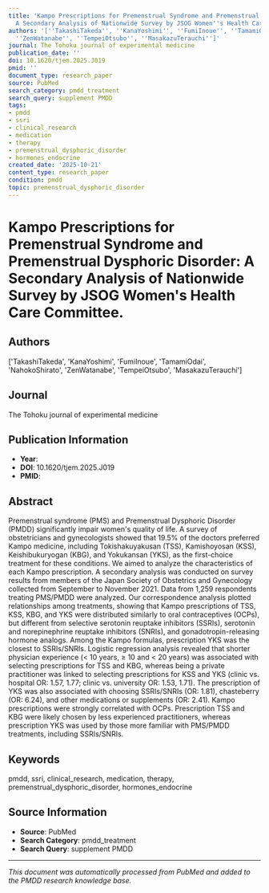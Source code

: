 ```yaml
---
title: 'Kampo Prescriptions for Premenstrual Syndrome and Premenstrual Dysphoric Disorder:
  A Secondary Analysis of Nationwide Survey by JSOG Women''s Health Care Committee.'
authors: '[''TakashiTakeda'', ''KanaYoshimi'', ''FumiInoue'', ''TamamiOdai'', ''NahokoShirato'',
  ''ZenWatanabe'', ''TempeiOtsubo'', ''MasakazuTerauchi'']'
journal: The Tohoku journal of experimental medicine
publication_date: ''
doi: 10.1620/tjem.2025.J019
pmid: ''
document_type: research_paper
source: PubMed
search_category: pmdd_treatment
search_query: supplement PMDD
tags:
- pmdd
- ssri
- clinical_research
- medication
- therapy
- premenstrual_dysphoric_disorder
- hormones_endocrine
created_date: '2025-10-21'
content_type: research_paper
condition: pmdd
topic: premenstrual_dysphoric_disorder
---
```


# Kampo Prescriptions for Premenstrual Syndrome and Premenstrual Dysphoric Disorder: A Secondary Analysis of Nationwide Survey by JSOG Women's Health Care Committee.

## Authors
['TakashiTakeda', 'KanaYoshimi', 'FumiInoue', 'TamamiOdai', 'NahokoShirato', 'ZenWatanabe', 'TempeiOtsubo', 'MasakazuTerauchi']

## Journal
The Tohoku journal of experimental medicine

## Publication Information
- **Year**: 
- **DOI**: 10.1620/tjem.2025.J019
- **PMID**: 

## Abstract
Premenstrual syndrome (PMS) and Premenstrual Dysphoric Disorder (PMDD) significantly impair women's quality of life. A survey of obstetricians and gynecologists showed that 19.5% of the doctors preferred Kampo medicine, including Tokishakuyakusan (TSS), Kamishoyosan (KSS), Keishibukuryogan (KBG), and Yokukansan (YKS), as the first-choice treatment for these conditions. We aimed to analyze the characteristics of each Kampo prescription. A secondary analysis was conducted on survey results from members of the Japan Society of Obstetrics and Gynecology collected from September to November 2021. Data from 1,259 respondents treating PMS/PMDD were analyzed. Our correspondence analysis plotted relationships among treatments, showing that Kampo prescriptions of TSS, KSS, KBG, and YKS were distributed similarly to oral contraceptives (OCPs), but different from selective serotonin reuptake inhibitors (SSRIs), serotonin and norepinephrine reuptake inhibitors (SNRIs), and gonadotropin-releasing hormone analogs. Among the Kampo formulas, prescription YKS was the closest to SSRIs/SNRIs. Logistic regression analysis revealed that shorter physician experience (< 10 years, ≥ 10 and < 20 years) was associated with selecting prescriptions for TSS and KBG, whereas being a private practitioner was linked to selecting prescriptions for KSS and YKS (clinic vs. hospital OR: 1.57, 1.77; clinic vs. university OR: 1.53, 1.71). The prescription of YKS was also associated with choosing SSRIs/SNRIs (OR: 1.81), chasteberry (OR: 6.24), and other medications or supplements (OR: 2.41). Kampo prescriptions were strongly correlated with OCPs. Prescription TSS and KBG were likely chosen by less experienced practitioners, whereas prescription YKS was used by those more familiar with PMS/PMDD treatments, including SSRIs/SNRIs.

## Keywords
pmdd, ssri, clinical_research, medication, therapy, premenstrual_dysphoric_disorder, hormones_endocrine

## Source Information
- **Source**: PubMed
- **Search Category**: pmdd_treatment
- **Search Query**: supplement PMDD

---
*This document was automatically processed from PubMed and added to the PMDD research knowledge base.*

